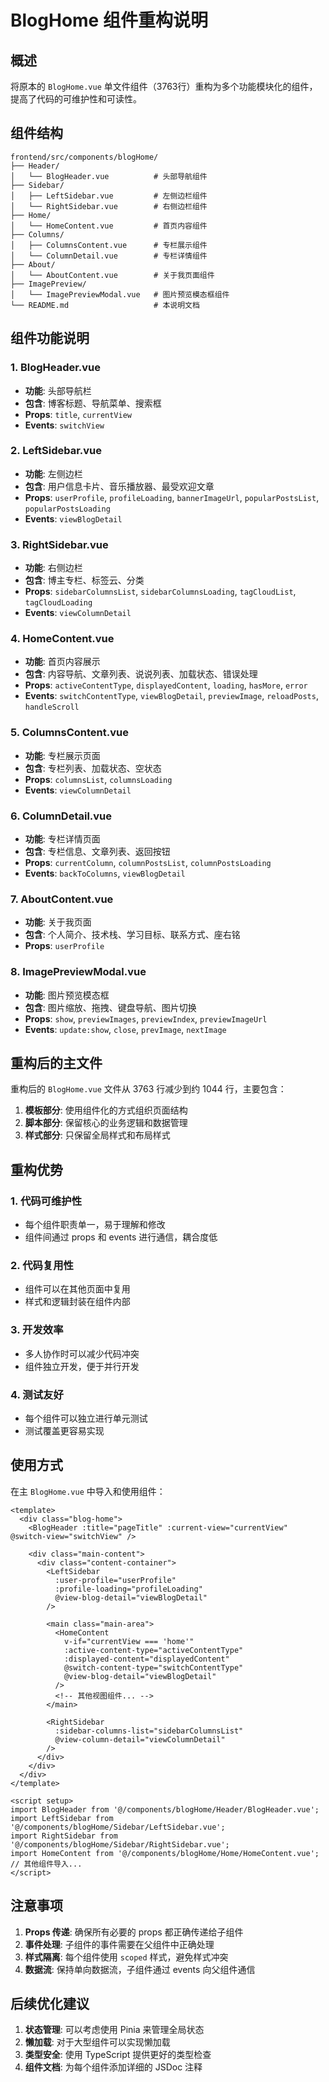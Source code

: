 # BlogHome 组件重构说明

## 概述

将原本的 `BlogHome.vue` 单文件组件（3763行）重构为多个功能模块化的组件，提高了代码的可维护性和可读性。

## 组件结构

```
frontend/src/components/blogHome/
├── Header/
│   └── BlogHeader.vue          # 头部导航组件
├── Sidebar/
│   ├── LeftSidebar.vue         # 左侧边栏组件
│   └── RightSidebar.vue        # 右侧边栏组件
├── Home/
│   └── HomeContent.vue         # 首页内容组件
├── Columns/
│   ├── ColumnsContent.vue      # 专栏展示组件
│   └── ColumnDetail.vue        # 专栏详情组件
├── About/
│   └── AboutContent.vue        # 关于我页面组件
├── ImagePreview/
│   └── ImagePreviewModal.vue   # 图片预览模态框组件
└── README.md                   # 本说明文档
```

## 组件功能说明

### 1. BlogHeader.vue

- **功能**: 头部导航栏
- **包含**: 博客标题、导航菜单、搜索框
- **Props**: `title`, `currentView`
- **Events**: `switchView`

### 2. LeftSidebar.vue

- **功能**: 左侧边栏
- **包含**: 用户信息卡片、音乐播放器、最受欢迎文章
- **Props**: `userProfile`, `profileLoading`, `bannerImageUrl`, `popularPostsList`, `popularPostsLoading`
- **Events**: `viewBlogDetail`

### 3. RightSidebar.vue

- **功能**: 右侧边栏
- **包含**: 博主专栏、标签云、分类
- **Props**: `sidebarColumnsList`, `sidebarColumnsLoading`, `tagCloudList`, `tagCloudLoading`
- **Events**: `viewColumnDetail`

### 4. HomeContent.vue

- **功能**: 首页内容展示
- **包含**: 内容导航、文章列表、说说列表、加载状态、错误处理
- **Props**: `activeContentType`, `displayedContent`, `loading`, `hasMore`, `error`
- **Events**: `switchContentType`, `viewBlogDetail`, `previewImage`, `reloadPosts`, `handleScroll`

### 5. ColumnsContent.vue

- **功能**: 专栏展示页面
- **包含**: 专栏列表、加载状态、空状态
- **Props**: `columnsList`, `columnsLoading`
- **Events**: `viewColumnDetail`

### 6. ColumnDetail.vue

- **功能**: 专栏详情页面
- **包含**: 专栏信息、文章列表、返回按钮
- **Props**: `currentColumn`, `columnPostsList`, `columnPostsLoading`
- **Events**: `backToColumns`, `viewBlogDetail`

### 7. AboutContent.vue

- **功能**: 关于我页面
- **包含**: 个人简介、技术栈、学习目标、联系方式、座右铭
- **Props**: `userProfile`

### 8. ImagePreviewModal.vue

- **功能**: 图片预览模态框
- **包含**: 图片缩放、拖拽、键盘导航、图片切换
- **Props**: `show`, `previewImages`, `previewIndex`, `previewImageUrl`
- **Events**: `update:show`, `close`, `prevImage`, `nextImage`

## 重构后的主文件

重构后的 `BlogHome.vue` 文件从 3763 行减少到约 1044 行，主要包含：

1. **模板部分**: 使用组件化的方式组织页面结构
2. **脚本部分**: 保留核心的业务逻辑和数据管理
3. **样式部分**: 只保留全局样式和布局样式

## 重构优势

### 1. 代码可维护性

- 每个组件职责单一，易于理解和修改
- 组件间通过 props 和 events 进行通信，耦合度低

### 2. 代码复用性

- 组件可以在其他页面中复用
- 样式和逻辑封装在组件内部

### 3. 开发效率

- 多人协作时可以减少代码冲突
- 组件独立开发，便于并行开发

### 4. 测试友好

- 每个组件可以独立进行单元测试
- 测试覆盖更容易实现

## 使用方式

在主 `BlogHome.vue` 中导入和使用组件：

```vue
<template>
  <div class="blog-home">
    <BlogHeader :title="pageTitle" :current-view="currentView" @switch-view="switchView" />

    <div class="main-content">
      <div class="content-container">
        <LeftSidebar
          :user-profile="userProfile"
          :profile-loading="profileLoading"
          @view-blog-detail="viewBlogDetail"
        />

        <main class="main-area">
          <HomeContent
            v-if="currentView === 'home'"
            :active-content-type="activeContentType"
            :displayed-content="displayedContent"
            @switch-content-type="switchContentType"
            @view-blog-detail="viewBlogDetail"
          />
          <!-- 其他视图组件... -->
        </main>

        <RightSidebar
          :sidebar-columns-list="sidebarColumnsList"
          @view-column-detail="viewColumnDetail"
        />
      </div>
    </div>
  </div>
</template>

<script setup>
import BlogHeader from '@/components/blogHome/Header/BlogHeader.vue';
import LeftSidebar from '@/components/blogHome/Sidebar/LeftSidebar.vue';
import RightSidebar from '@/components/blogHome/Sidebar/RightSidebar.vue';
import HomeContent from '@/components/blogHome/Home/HomeContent.vue';
// 其他组件导入...
</script>
```

## 注意事项

1. **Props 传递**: 确保所有必要的 props 都正确传递给子组件
2. **事件处理**: 子组件的事件需要在父组件中正确处理
3. **样式隔离**: 每个组件使用 `scoped` 样式，避免样式冲突
4. **数据流**: 保持单向数据流，子组件通过 events 向父组件通信

## 后续优化建议

1. **状态管理**: 可以考虑使用 Pinia 来管理全局状态
2. **懒加载**: 对于大型组件可以实现懒加载
3. **类型安全**: 使用 TypeScript 提供更好的类型检查
4. **组件文档**: 为每个组件添加详细的 JSDoc 注释
